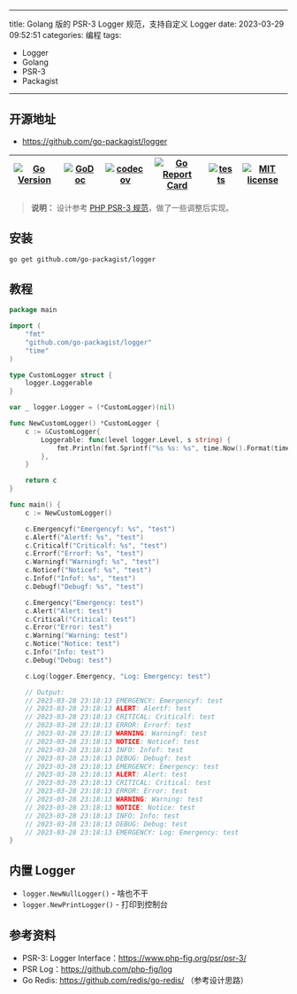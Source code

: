 ----
title: Golang 版的 PSR-3 Logger 规范，支持自定义 Logger
date: 2023-03-29 09:52:51
categories: 编程
tags:
- Logger
- Golang
- PSR-3
- Packagist
----

## 开源地址

- https://github.com/go-packagist/logger

| [![Go Version](https://badgen.net/github/release/go-packagist/logger/stable)](https://github.com/go-packagist/logger/releases) | [![GoDoc](https://pkg.go.dev/badge/github.com/go-packagist/logger)](https://pkg.go.dev/github.com/go-packagist/logger) | [![codecov](https://codecov.io/gh/go-packagist/logger/branch/master/graph/badge.svg?token=5TWGQ9DIRU)](https://codecov.io/gh/go-packagist/logger) | [![Go Report Card](https://goreportcard.com/badge/github.com/go-packagist/logger)](https://goreportcard.com/report/github.com/go-packagist/logger) | [![tests](https://github.com/go-packagist/logger/actions/workflows/go.yml/badge.svg)](https://github.com/go-packagist/logger/actions/workflows/go.yml) | [![MIT license](https://img.shields.io/badge/license-MIT-brightgreen.svg)](https://opensource.org/licenses/MIT) |
|--------------------------------------------------------------------------------------------------------------------------------|------------------------------------------------------------------------------------------------------------------------|---------------------------------------------------------------------------------------------------------------------------------------------------|----------------------------------------------------------------------------------------------------------------------------------------------------|--------------------------------------------------------------------------------------------------------------------------------------------------------|-----------------------------------------------------------------------------------------------------------------|

> **说明：** 设计参考 [PHP PSR-3 规范](https://www.php-fig.org/psr/psr-3/)，做了一些调整后实现。

## 安装

```bash
go get github.com/go-packagist/logger
```

<!--more-->

## 教程

```go
package main

import (
	"fmt"
	"github.com/go-packagist/logger"
	"time"
)

type CustomLogger struct {
	logger.Loggerable
}

var _ logger.Logger = (*CustomLogger)(nil)

func NewCustomLogger() *CustomLogger {
	c := &CustomLogger{
		Loggerable: func(level logger.Level, s string) {
			fmt.Println(fmt.Sprintf("%s %s: %s", time.Now().Format(time.DateTime), level.UpperString(), s))
		},
	}

	return c
}

func main() {
	c := NewCustomLogger()

	c.Emergencyf("Emergencyf: %s", "test")
	c.Alertf("Alertf: %s", "test")
	c.Criticalf("Criticalf: %s", "test")
	c.Errorf("Errorf: %s", "test")
	c.Warningf("Warningf: %s", "test")
	c.Noticef("Noticef: %s", "test")
	c.Infof("Infof: %s", "test")
	c.Debugf("Debugf: %s", "test")

	c.Emergency("Emergency: test")
	c.Alert("Alert: test")
	c.Critical("Critical: test")
	c.Error("Error: test")
	c.Warning("Warning: test")
	c.Notice("Notice: test")
	c.Info("Info: test")
	c.Debug("Debug: test")

	c.Log(logger.Emergency, "Log: Emergency: test")

	// Output:
	// 2023-03-28 23:18:13 EMERGENCY: Emergencyf: test
	// 2023-03-28 23:18:13 ALERT: Alertf: test
	// 2023-03-28 23:18:13 CRITICAL: Criticalf: test
	// 2023-03-28 23:18:13 ERROR: Errorf: test
	// 2023-03-28 23:18:13 WARNING: Warningf: test
	// 2023-03-28 23:18:13 NOTICE: Noticef: test
	// 2023-03-28 23:18:13 INFO: Infof: test
	// 2023-03-28 23:18:13 DEBUG: Debugf: test
	// 2023-03-28 23:18:13 EMERGENCY: Emergency: test
	// 2023-03-28 23:18:13 ALERT: Alert: test
	// 2023-03-28 23:18:13 CRITICAL: Critical: test
	// 2023-03-28 23:18:13 ERROR: Error: test
	// 2023-03-28 23:18:13 WARNING: Warning: test
	// 2023-03-28 23:18:13 NOTICE: Notice: test
	// 2023-03-28 23:18:13 INFO: Info: test
	// 2023-03-28 23:18:13 DEBUG: Debug: test
	// 2023-03-28 23:18:13 EMERGENCY: Log: Emergency: test
}
```

## 内置 Logger

- `logger.NewNullLogger()` - 啥也不干
- `logger.NewPrintLogger()` - 打印到控制台

## 参考资料

- PSR-3: Logger Interface：https://www.php-fig.org/psr/psr-3/
- PSR Log：https://github.com/php-fig/log
- Go Redis: https://github.com/redis/go-redis/ （参考设计思路）